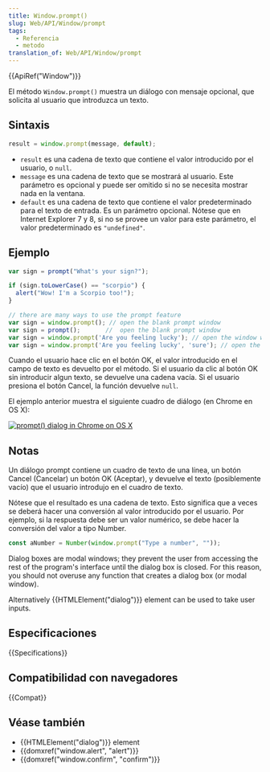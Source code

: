 ```yaml
---
title: Window.prompt()
slug: Web/API/Window/prompt
tags:
  - Referencia
  - metodo
translation_of: Web/API/Window/prompt
---
```

{{ApiRef("Window")}}

El método `Window.prompt()` muestra un diálogo con mensaje opcional, que solicita al usuario que introduzca un texto.

## Sintaxis

```js
result = window.prompt(message, default);
```

- `result` es una cadena de texto que contiene el valor introducido por el usuario, o `null`.
- `message` es una cadena de texto que se mostrará al usuario. Este parámetro es opcional y puede ser omitido si no se necesita mostrar nada en la ventana.
- `default` es una cadena de texto que contiene el valor predeterminado para el texto de entrada. Es un parámetro opcional. Nótese que en Internet Explorer 7 y 8, si no se provee un valor para este parámetro, el valor predeterminado es `"undefined"`.

## Ejemplo

```js
var sign = prompt("What's your sign?");

if (sign.toLowerCase() == "scorpio") {
  alert("Wow! I'm a Scorpio too!");
}

// there are many ways to use the prompt feature
var sign = window.prompt(); // open the blank prompt window
var sign = prompt();       //  open the blank prompt window
var sign = window.prompt('Are you feeling lucky'); // open the window with Text "Are you feeling lucky"
var sign = window.prompt('Are you feeling lucky', 'sure'); // open the window with Text "Are you feeling lucky" and default value "sure"
```

Cuando el usuario hace clic en el botón OK, el valor introducido en el campo de texto es devuelto por el método. Si el usuario da clic al botón OK sin introducir algun texto, se devuelve una cadena vacía. Si el usuario presiona el botón Cancel, la función devuelve `null`.

El ejemplo anterior muestra el siguiente cuadro de diálogo (en Chrome en OS X):

[![prompt() dialog in Chrome on OS X](https://mdn.mozillademos.org/files/11303/prompt.png)](https://mdn.mozillademos.org/files/11303/prompt.png)

## Notas

Un diálogo prompt contiene un cuadro de texto de una línea, un botón Cancel (Cancelar) un botón OK (Aceptar), y devuelve el texto (posiblemente vacío) que el usuario introdujo en el cuadro de texto.

Nótese que el resultado es una cadena de texto. Esto significa que a veces se deberá hacer una conversión al valor introducido por el usuario. Por ejemplo, si la respuesta debe ser un valor numérico, se debe hacer la conversión del valor a tipo Number.

```js
const aNumber = Number(window.prompt("Type a number", ""));
```

Dialog boxes are modal windows; they
prevent the user from accessing the rest of the program's interface until the dialog box
is closed. For this reason, you should not overuse any function that creates a dialog
box (or modal window).

Alternatively {{HTMLElement("dialog")}} element can be used to take user inputs.

## Especificaciones

{{Specifications}}

## Compatibilidad con navegadores

{{Compat}}

## Véase también

- {{HTMLElement("dialog")}} element
- {{domxref("window.alert", "alert")}}
- {{domxref("window.confirm", "confirm")}}

